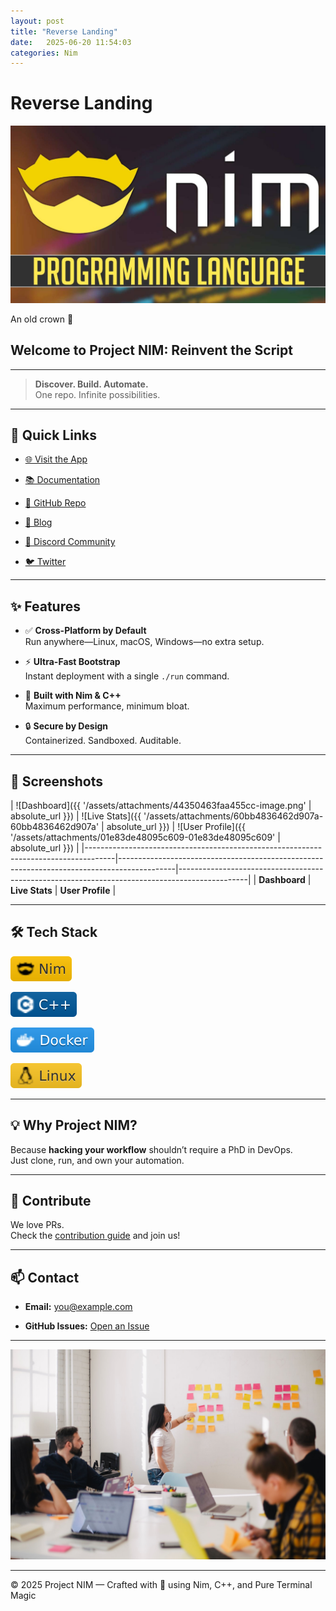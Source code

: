 ```yaml
---
layout: post
title: "Reverse Landing"
date:   2025-06-20 11:54:03
categories: Nim
---
```


# Reverse Landing

![crown](/assets/attachments/6dbec8b1259e7471-1dd70723204f2c58.jpg)


An old crown 👑

## Welcome to **Project NIM: Reinvent the Script**

---

> **Discover. Build. Automate.**  
> One repo. Infinite possibilities.

---

## 🚀 Quick Links

- [🌐 Visit the App](<https://yourapp.example.com>)

- [📚 Documentation](<https://monogr.ph/683cc40614783a5314ce7aad> "📚 Documentation")

- [🐙 GitHub Repo](<https://github.com/youruser/project-nim>)

- [📝 Blog](<https://yourblog.example.com>)

- [💬 Discord Community](<https://discord.gg/invitecode>)

- [🐦 Twitter](<https://x.com/elonmusk> "🐦 Twitter")

---

## ✨ Features

- ✅ **Cross-Platform by Default**  
    Run anywhere—Linux, macOS, Windows—no extra setup.

- ⚡ **Ultra-Fast Bootstrap**  
    Instant deployment with a single `./run` command.

- 🧠 **Built with Nim & C++**  
    Maximum performance, minimum bloat.

- 🔒 **Secure by Design**  
    Containerized. Sandboxed. Auditable.

---

## 📸 Screenshots

| ![Dashboard]({{ '/assets/attachments/44350463faa455cc-image.png' | absolute_url }}) | ![Live Stats]({{ '/assets/attachments/60bb4836462d907a-60bb4836462d907a' | absolute_url }}) | ![User Profile]({{ '/assets/attachments/01e83de48095c609-01e83de48095c609' | absolute_url }}) |
|-------------------------------------------------------------------------------------|--------------------------------------------------------------------------------------------|-----------------------------------------------------------------------------------------------|
| **Dashboard**                                                                       | **Live Stats**                                                                             | **User Profile**                                                                             |


---

## 🛠️ Tech Stack

![963b2c3808efc28d](<./attachments/963b2c3808efc28d-963b2c3808efc28d>)

 

![63f67a6c33205dfb](<./attachments/63f67a6c33205dfb-63f67a6c33205dfb>)

 

![78436b5c9b815278](<./attachments/78436b5c9b815278-78436b5c9b815278>)

 

![630b709e6353e057](<./attachments/630b709e6353e057-630b709e6353e057>)

---

## 💡 Why Project NIM?

Because **hacking your workflow** shouldn’t require a PhD in DevOps.  
Just clone, run, and own your automation.

---

## 🤝 Contribute

We love PRs.  
Check the [contribution guide](<https://github.com/youruser/project-nim/blob/main/CONTRIBUTING.md>) and join us!

---

## 📫 Contact

- **Email:** [you@example.com](<mailto:you@example.com>)

- **GitHub Issues:** [Open an Issue](<https://github.com/youruser/project-nim/issues>)

---

![80fc8b38e1199321](<./attachments/80fc8b38e1199321-80fc8b38e1199321>)

---

© 2025 Project NIM — Crafted with 💛 using Nim, C++, and Pure Terminal Magic



